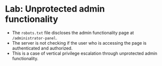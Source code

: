 # Lab: Unprotected admin functionality

- The `robots.txt` file discloses the admin functionality page at `/administrator-panel`.
- The server is not checking if the user who is accessing the page is authenticated and authorized.
- This is a case of vertical privilege escalation through unprotected admin functionality.